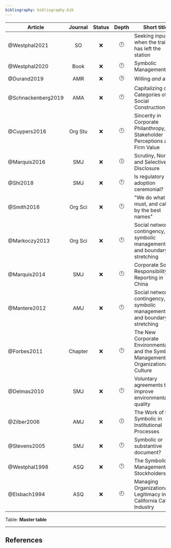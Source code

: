 ```yaml
---
bibliography: bibliography.bib
---
```


<!--Article                             
------------                        
[[Westphal, Zhu & Kunapuli 2021]]   
[[Westphal & Park 2020]]            
[[Durand, Hawn & Ioannou 2019]]     
[[Schnackenberg et al 2019]]        
[[Cuypers, Koh & Wang 2016]]        
[[Marquis, Toffel & Zhou 2016]]     
[[Smith & Chae 2016]]               
[[Marquis & Qian 2014]]             
[[Markoczy et al 2013]]             
[[Forbes & Jermier 2011]]            
[[Delmas & Montes-Sancho 2010]]     
[[Zilber 2006]]                     
[[Westphal & Zajac 1998]]           
[[Elsbach 1994]]                    
Table: **Symbolic Management**-->


Article                 |Journal| Status    | Depth     | Short title
---------               | :-:   | :-:       | :-:       | ---------------
@Westphal2021           | SO    | :x:       | :clock12: | Seeking input when the train has left the station
@Westphal2020           | Book  | :x:       | :clock12: | Symbolic Management
@Durand2019             | AMR   | :x:       | :clock3:  | Willing *and* able
@Schnackenberg2019      | AMA   | :x:       | :clock12: | Capitalizing on Categories of Social Construction
@Cuypers2016            |Org Stu| :x:       | :clock12: | Sincerity in Corporate Philanthropy, Stakeholder Perceptions and Firm Value
@Marquis2016            | SMJ   | :x:       | :clock5:  | Scrutiny, Norms, and Selective Disclosure
@Shi2018                | SMJ   | :x:       | :clock12: | Is regulatory adoption ceremonial?
@Smith2016              |Org Sci| :x:       | :clock12: | "We do what we must, and call it by the best names"
@Markoczy2013           |Org Sci| :x:       | :clock12: | Social network contingency, symbolic management, and boundary stretching
@Marquis2014            | SMJ   | :x:       | :clock12: | Corporate Social Responsibility Reporting in China
@Mantere2012            | AMJ   | :x:       | :clock12: | Social network contingency, symbolic management, and boundary stretching 
@Forbes2011             |Chapter| :x:       | :clock12: | The New Corporate Environmentalism and the Symbolic Management of Organizational Culture
@Delmas2010             | SMJ   | :x:       | :clock12: | Voluntary agreements to improve environmental quality
@Zilber2006             | AMJ   | :x:       | :clock6:  | The Work of the Symbolic in Institutional Processes
@Stevens2005            | SMJ   | :x:       | :clock12: | Symbolic or substantive document?
@Westphal1998           | ASQ   | :x:       | :clock12: | The Symbolic Management of Stockholders
@Elsbach1994            | ASQ   | :x:       | :clock9:  | Managing Organizational Legitimacy in the California Cattle Industry
Table: **Master table**

---

## References